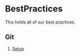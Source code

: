 BestPractices
=============

This holds all of our best practices.

## Git

1. [Setup](git/setup.md)
